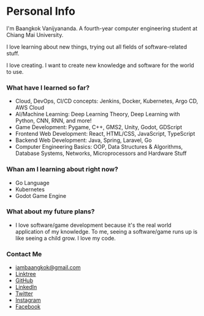 # Personal Info
I'm Baangkok Vanijyananda. A fourth-year computer engineering student at Chiang Mai University.

I love learning about new things, trying out all fields of software-related stuff.

I love creating. I want to create new knowledge and software for the world to use.

### What have I learned so far?
- Cloud, DevOps, CI/CD concepts: Jenkins, Docker, Kubernetes, Argo CD, AWS Cloud
- AI/Machine Learning: Deep Learning Theory, Deep Learning with Python, CNN, RNN, and more!
- Game Development: Pygame, C++, GMS2, Unity, Godot, GDScript
- Frontend Web Development: React, HTML/CSS, JavaScript, TypeScript
- Backend Web Development: Java, Spring, Laravel, Go
- Computer Engineering Basics: OOP, Data Structures & Algorithms, Database Systems, Networks, Microprocessors and Hardware Stuff

### Whan am I learning about right now?
- Go Language
- Kubernetes
- Godot Game Engine

### What about my future plans?
- I love software/game development because it's the real world application of my knowledge. To me, seeing a software/game runs up is like seeing a child grow. I love my code.

 
### Contact Me
- iambaangkok@gmail.com
- [Linktree](https://linktr.ee/iambaangkok)
- [GitHub](https://github.com/iambaangkok)
- [LinkedIn](https://www.linkedin.com/in/iambaangkok/)
- [Twitter](https://twitter.com/meisbk)
- [Instagram](https://www.instagram.com/meisbk_/)
- [Facebook](https://www.instagram.com/meisbk_/)
# 


<!---
iambaangkok/iambaangkok is a ✨ special ✨ repository because its `README.md` (this file) appears on your GitHub profile.
You can click the Preview link to take a look at your changes.
--->

